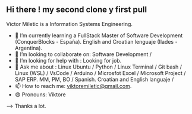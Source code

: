 ## Hi there ! my second clone y first pull

Victor Miletic is a Information Systems Engineering.

- 🌱 I’m currently learning a FullStack Master of Software Development (ConquerBlocks - España). English and Croatian lenguaje (Ilades - Argentina). 
- 👯 I’m looking to collaborate on: Software Development /  
- 🤔 I’m looking for help with : Looking for job.
- 💬 Ask me about : Linux Ubuntu / Python / Linux Terminal / Git bash / Linux (WSL) / VsCode / Arduino / Microsfot Excel / Microsoft Project / SAP ERP. MM, PM, BO / Spanish. Croatian and English languaje /  
- 📫 How to reach me: viktoremiletic@gmail.com.
- 😄 Pronouns: Viktore

--> Thanks a lot.
